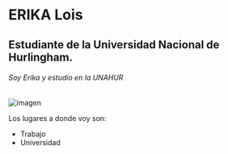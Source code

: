 # ERIKA Lois

## Estudiante de la Universidad Nacional de Hurlingham.

###### Soy Erika y estudio en la UNAHUR


![imagen]()

Los lugares a donde voy son:
* Trabajo
* Universidad
